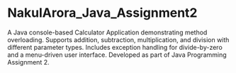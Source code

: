# NakulArora_Java_Assignment2
A Java console-based Calculator Application demonstrating method overloading. Supports addition, subtraction, multiplication, and division with different parameter types. Includes exception handling for divide-by-zero and a menu-driven user interface. Developed as part of Java Programming Assignment 2.
